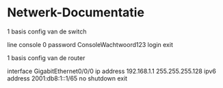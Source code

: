 # Netwerk-Documentatie

1 basis config van de switch

line console 0
password ConsoleWachtwoord123
login
exit

1 basis config van de router

interface GigabitEthernet0/0/0
ip address 192.168.1.1 255.255.255.128
ipv6 address 2001:db8:1::1/65
no shutdown
exit
